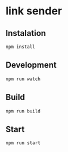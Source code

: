# link sender

## Instalation

`npm install`

## Development

`npm run watch`

## Build

`npm run build`

## Start

`npm run start`
